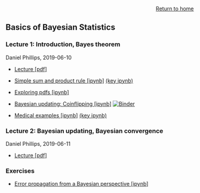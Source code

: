 <p align="right"><a href="https://nucleartalent.github.io/Bayes2019/">Return to home</a></p> 

## Basics of Bayesian Statistics

### Lecture 1: Introduction, Bayes theorem
Daniel Phillips, 2019-06-10
* [Lecture [pdf]](https://github.com/NuclearTalent/Bayes2019/blob/master/topics/basics-of-bayesian-statistics/TALENT_M1a.pdf)

* [Simple sum and product rule [ipynb]](https://github.com/NuclearTalent/Bayes2019/blob/master/topics/basics-of-bayesian-statistics/simple_sum_product_rule.ipynb) [(key ipynb)](https://github.com/NuclearTalent/Bayes2019/blob/master/topics/basics-of-bayesian-statistics/simple_sum_product_rule_KEY.ipynb)
* [Exploring pdfs [ipynb]](https://github.com/NuclearTalent/Bayes2019/blob/master/topics/basics-of-bayesian-statistics/Exploring_pdfs.ipynb)
* [Bayesian updating: Coinflipping [ipynb]](https://github.com/NuclearTalent/Bayes2019/blob/master/topics/basics-of-bayesian-statistics/Bayesian_updating_coinflip_interactive.ipynb)
[![Binder](https://mybinder.org/badge_logo.svg)](https://mybinder.org/v2/gh/NuclearTalent/Bayes2019/master?filepath=topics%2Fbasics-of-bayesian-statistics)
* [Medical examples [ipynb]](https://github.com/NuclearTalent/Bayes2019/blob/master/topics/basics-of-bayesian-statistics/medical_example_by_Bayes.ipynb) [(key ipynb)](https://github.com/NuclearTalent/Bayes2019/blob/master/topics/basics-of-bayesian-statistics/medical_example_by_Bayes_KEY.ipynb)


### Lecture 2: Bayesian updating, Bayesian convergence
Daniel Phillips, 2019-06-11
* [Lecture [pdf]](https://github.com/NuclearTalent/Bayes2019/blob/master/topics/basics-of-bayesian-statistics/TALENT_T1a.pdf)

### Exercises
* [Error propagation from a Bayesian perspective [ipynb]](https://github.com/NuclearTalent/Bayes2019/blob/master/topics/basics-of-bayesian-statistics/Error_Propagation.ipynb)
